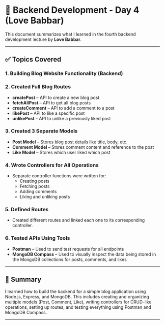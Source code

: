 # 📘 Backend Development - Day 4 (Love Babbar)

This document summarizes what I learned in the fourth backend development lecture by **Love Babbar**.

---

## ✅ Topics Covered

### 1. Building Blog Website Functionality (Backend)

### 2. Created Full Blog Routes
- **createPost** – API to create a new blog post
- **fetchAllPost** – API to get all blog posts
- **createComment** – API to add a comment to a post
- **likePost** – API to like a specific post
- **unlikePost** – API to unlike a previously liked post

### 3. Created 3 Separate Models
- **Post Model** – Stores blog post details like title, body, etc.
- **Comment Model** – Stores comment content and reference to the post
- **Like Model** – Stores which user liked which post

### 4. Wrote Controllers for All Operations
- Separate controller functions were written for:
  - Creating posts
  - Fetching posts
  - Adding comments
  - Liking and unliking posts

### 5. Defined Routes
- Created different routes and linked each one to its corresponding controller.

### 6. Tested APIs Using Tools
- **Postman** – Used to send test requests for all endpoints
- **MongoDB Compass** – Used to visually inspect the data being stored in the MongoDB collections for posts, comments, and likes

---

## 🧠 Summary

I learned how to build the backend for a simple blog application using Node.js, Express, and MongoDB. This includes creating and organizing multiple models (Post, Comment, Like), writing controllers for CRUD-like operations, setting up routes, and testing everything using Postman and MongoDB Compass.

---
